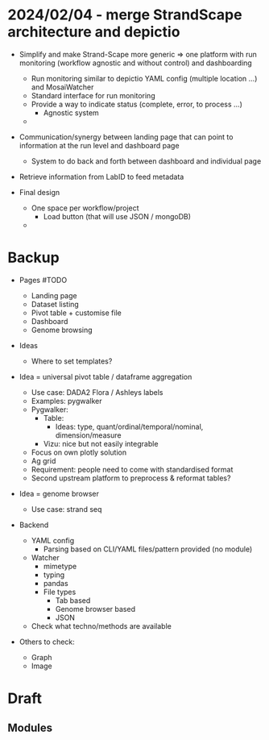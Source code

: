 # 2024/02/04 - merge StrandScape architecture and depictio

- Simplify and make Strand-Scape more generic => one platform with run monitoring (workflow agnostic and without control) and dashboarding
  - Run monitoring similar to depictio YAML config (multiple location ...) and MosaiWatcher
  - Standard interface for run monitoring 
  - Provide a way to indicate status (complete, error, to process ...)
    - Agnostic system
  - 
- Communication/synergy between landing page that can point to information at the run level and dashboard page
  - System to do back and forth between dashboard and individual page
- Retrieve information from LabID to feed metadata 


- Final design
  - One space per workflow/project
    - Load button (that will use JSON / mongoDB)
  - 

# Backup

* Pages #TODO
  * Landing page
  * Dataset listing
  * Pivot table + customise file
  * Dashboard
  * Genome browsing
* Ideas
  * Where to set templates?
* Idea = universal pivot table / dataframe aggregation
  * Use case: DADA2 Flora / Ashleys labels
  * Examples: pygwalker
  * Pygwalker:
    * Table: 
      * Ideas: type, quant/ordinal/temporal/nominal, dimension/measure 
    * Vizu: nice but not easily integrable
  * Focus on own plotly solution 
  * Ag grid
  * Requirement: people need to come with standardised format 
  * Second upstream platform to preprocess & reformat tables?
* Idea = genome browser
  * Use case: strand seq
  
* Backend
  * YAML config 
    * Parsing based on CLI/YAML files/pattern provided (no module)
  * Watcher
    * mimetype
    * typing
    * pandas
    * File types
      * Tab based
      * Genome browser based
      * JSON
  * Check what techno/methods are available

* Others to check:
  * Graph 
  * Image 
  

# Draft

## Modules

